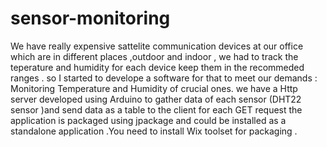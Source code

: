 # sensor-monitoring
We have really expensive sattelite communication devices at our office which are in different places ,outdoor and indoor ,
we had to track the teperature and humidity for each device keep them in the recommeded ranges . so I started to develope a software
for that to meet our demands  : Monitoring Temperature and Humidity of crucial ones.
we have a  Http server developed using Arduino to gather data of each sensor (DHT22 sensor )and send  data as a table  to the client for each GET request 
the  application is packaged using jpackage and could be installed as a standalone application .You need to install Wix toolset for packaging .
